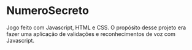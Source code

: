 # NumeroSecreto
Jogo feito com Javascript, HTML e CSS. O propósito desse projeto era fazer uma aplicação de validações e reconhecimentos de voz com Javascript.
